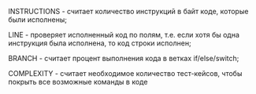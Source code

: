 INSTRUCTIONS - считает количество инструкций в байт коде, которые были исполнены;

LINE - проверяет исполненный код по полям, т.е. если хотя бы одна инструкция была исполнена, то код строки исполнен;

BRANCH - считает процент выполнения кода в ветках if/else/switch;

COMPLEXITY - считает необходимое количество тест-кейсов, чтобы покрыть все возможные команды в коде